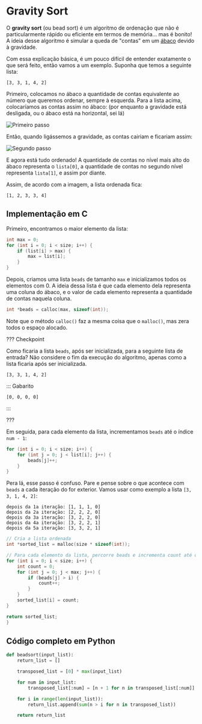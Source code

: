 Gravity Sort
======

O **gravity sort** (ou bead sort) é um algoritmo de ordenação que não é
particularmente rápido ou eficiente em termos de memória... mas é bonito!
A ideia desse algoritmo é simular a queda de "contas" em um [ábaco](https://pt.wikipedia.org/wiki/%C3%81baco) devido à gravidade. 

Com essa explicação básica, é um pouco difícil de entender exatamente o que será feito, então vamos a um exemplo. Suponha que temos a seguinte lista:

```
[3, 3, 1, 4, 2]
```

Primeiro, colocamos no ábaco a quantidade de contas equivalente ao número que queremos ordenar, sempre à esquerda. Para a lista acima, colocaríamos as contas assim no ábaco: (por enquanto a gravidade está desligada, ou o ábaco está na horizontal, sei lá)

![Primeiro passo](bead/first.png)

Então, quando ligássemos a gravidade, as contas cairiam e ficariam assim:

![Segundo passo](bead/second.png)

E agora está tudo ordenado! A quantidade de contas no nível mais alto do ábaco representa o `lista[0]`, a quantidade de contas no segundo nível representa `lista[1]`, e assim por diante.

Assim, de acordo com a imagem, a lista ordenada fica:

```
[1, 2, 3, 3, 4]
```

Implementação em C
------------------

Primeiro, encontramos o maior elemento da lista:

```c
int max = 0;
for (int i = 0; i < size; i++) {
    if (list[i] > max) {
        max = list[i];
    }
}
```

Depois, criamos uma lista `beads` de tamanho `max` e inicializamos todos os elementos com 0. A ideia dessa lista é que cada elemento dela representa uma coluna do ábaco, e o valor de cada elemento representa a quantidade de contas naquela coluna.
  
```c
int *beads = calloc(max, sizeof(int));
```

Note que o método `calloc()` faz a mesma coisa que o `malloc()`, mas zera todos o espaço alocado.

??? Checkpoint

Como ficaria a lista `beads`, após ser inicializada, para a seguinte lista de entrada? Não considere o fim da execução do algoritmo, apenas como a lista ficaria após ser inicializada.

```
[3, 3, 1, 4, 2]
```

::: Gabarito

```
[0, 0, 0, 0]
```

:::

???

Em seguida, para cada elemento da lista, incrementamos `beads` até o índice `num - 1`:



```c
for (int i = 0; i < size; i++) {
    for (int j = 0; j < list[i]; j++) {
        beads[j]++;
    }
}
```

Pera lá, esse passo é confuso. Pare e pense sobre o que acontece com `beads` a cada iteração do for exterior. Vamos usar como exemplo a lista `[3, 3, 1, 4, 2]`:

```
depois da 1a iteração: [1, 1, 1, 0]
depois da 2a iteração: [2, 2, 2, 0]
depois da 3a iteração: [3, 2, 2, 0]
depois da 4a iteração: [3, 2, 2, 1]
depois da 5a iteração: [3, 3, 2, 1]
```


```c
// Cria a lista ordenada
int *sorted_list = malloc(size * sizeof(int));

// Para cada elemento da lista, percorre beads e incrementa count até que ele seja maior que i
for (int i = 0; i < size; i++) {
    int count = 0;
    for (int j = 0; j < max; j++) {
        if (beads[j] > i) {
            count++;
        }
    }
    sorted_list[i] = count;
}

return sorted_list;
}
```


Código completo em Python
-------------------------

```py
def beadsort(input_list):
    return_list = []

    transposed_list = [0] * max(input_list)

    for num in input_list:
        transposed_list[:num] = [n + 1 for n in transposed_list[:num]]

    for i in range(len(input_list)):
        return_list.append(sum(n > i for n in transposed_list))

    return return_list
```